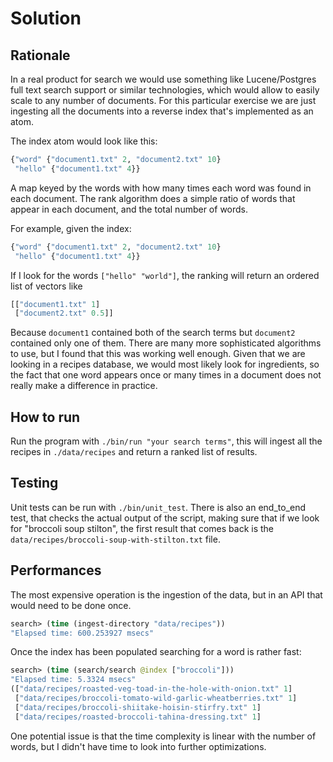 # Solution

## Rationale

In a real product for search we would use something like Lucene/Postgres full text search support or similar technologies, which would allow to easily scale to any number of documents.
For this particular exercise we are just ingesting all the documents into a reverse index that's implemented as an atom.

The index atom would look like this:

```clojure
{"word" {"document1.txt" 2, "document2.txt" 10}
 "hello" {"document1.txt" 4}}
```

A map keyed by the words with how many times each word was found in each document.
The rank algorithm does a simple ratio of words that appear in each document, and the total number of words.

For example, given the index:

```clojure
{"word" {"document1.txt" 2, "document2.txt" 10}
 "hello" {"document1.txt" 4}}
```

If I look for the words `["hello" "world"]`, the ranking will return an ordered list of vectors like

```clojure
[["document1.txt" 1]
 ["document2.txt" 0.5]]
```

Because `document1` contained both of the search terms but `document2` contained only one of them.
There are many more sophisticated algorithms to use, but I found that this was working well enough.
Given that we are looking in a recipes database, we would most likely look for ingredients, so the fact that one word appears once or many times in a document does not really make a difference in practice.

## How to run

Run the program with `./bin/run "your search terms"`, this will ingest all the recipes in `./data/recipes` and return a ranked list of results.

## Testing

Unit tests can be run with `./bin/unit_test`.
There is also an end_to_end test, that checks the actual output of the script, making sure that if we look for "broccoli soup stilton", the first result that comes back is the `data/recipes/broccoli-soup-with-stilton.txt` file.

## Performances

The most expensive operation is the ingestion of the data, but in an API that would need to be done once.

```clojure
search> (time (ingest-directory "data/recipes"))
"Elapsed time: 600.253927 msecs"
```

Once the index has been populated searching for a word is rather fast:

```clojure
search> (time (search/search @index ["broccoli"]))
"Elapsed time: 5.3324 msecs"
(["data/recipes/roasted-veg-toad-in-the-hole-with-onion.txt" 1]
 ["data/recipes/broccoli-tomato-wild-garlic-wheatberries.txt" 1]
 ["data/recipes/broccoli-shiitake-hoisin-stirfry.txt" 1]
 ["data/recipes/roasted-broccoli-tahina-dressing.txt" 1]
```

One potential issue is that the time complexity is linear with the number of words, but I didn't have time to look into further optimizations.

